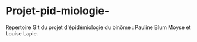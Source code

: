 # Projet-pid-miologie-
Repertoire Git du projet d'épidémiologie du binôme : Pauline Blum Moyse et Louise Lapie. 
